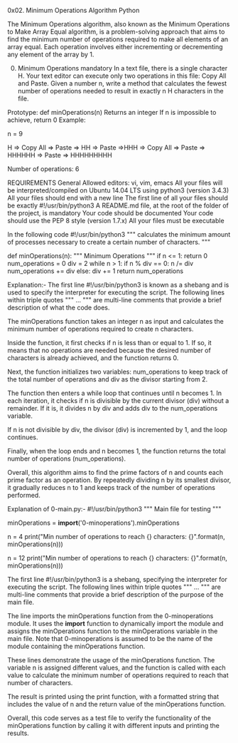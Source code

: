 0x02. Minimum Operations
Algorithm
Python


The Minimum Operations algorithm, also known as the Minimum Operations to Make Array Equal algorithm, is a problem-solving approach that aims to find the minimum number of operations required to make all elements of an array equal. Each operation involves either incrementing or decrementing any element of the array by 1.



0. Minimum Operations
mandatory
In a text file, there is a single character H. Your text editor can execute only two operations in this file: Copy All and Paste. Given a number n, write a method that calculates the fewest number of operations needed to result in exactly n H characters in the file.

Prototype: def minOperations(n)
Returns an integer
If n is impossible to achieve, return 0
Example:

n = 9

H => Copy All => Paste => HH => Paste =>HHH => Copy All => Paste => HHHHHH => Paste => HHHHHHHHH

Number of operations: 6




REQUIREMENTS
General
Allowed editors: vi, vim, emacs
All your files will be interpreted/compiled on Ubuntu 14.04 LTS using python3 (version 3.4.3)
All your files should end with a new line
The first line of all your files should be exactly #!/usr/bin/python3
A README.md file, at the root of the folder of the project, is mandatory
Your code should be documented
Your code should use the PEP 8 style (version 1.7.x)
All your files must be executable



In the following code 
#!/usr/bin/python3
"""
calculates the minimum amount of processes necessary
to create a certain number of characters.
"""


def minOperations(n):
    """
    Minimum Operations
    """
    if n <= 1:
        return 0
    num_operations = 0
    div = 2
    while n > 1:
        if n % div == 0:
            n /= div
            num_operations += div
        else:
            div += 1
    return num_operations


Explanation:-
The first line #!/usr/bin/python3 is known as a shebang and is used to specify the interpreter for executing the script. The following lines within triple quotes """ ... """ are multi-line comments that provide a brief description of what the code does.


The minOperations function takes an integer n as input and calculates the minimum number of operations required to create n characters.

Inside the function, it first checks if n is less than or equal to 1. If so, it means that no operations are needed because the desired number of characters is already achieved, and the function returns 0.

Next, the function initializes two variables: num_operations to keep track of the total number of operations and div as the divisor starting from 2.

The function then enters a while loop that continues until n becomes 1. In each iteration, it checks if n is divisible by the current divisor (div) without a remainder. If it is, it divides n by div and adds div to the num_operations variable.

If n is not divisible by div, the divisor (div) is incremented by 1, and the loop continues.

Finally, when the loop ends and n becomes 1, the function returns the total number of operations (num_operations).

Overall, this algorithm aims to find the prime factors of n and counts each prime factor as an operation. By repeatedly dividing n by its smallest divisor, it gradually reduces n to 1 and keeps track of the number of operations performed.





Explanation of 0-main.py:-
#!/usr/bin/python3
"""
Main file for testing
"""

minOperations = __import__('0-minoperations').minOperations

n = 4
print("Min number of operations to reach {} characters: {}".format(n, minOperations(n)))

n = 12
print("Min number of operations to reach {} characters: {}".format(n, minOperations(n)))


The first line #!/usr/bin/python3 is a shebang, specifying the interpreter for executing the script. The following lines within triple quotes """ ... """ are multi-line comments that provide a brief description of the purpose of the main file.


The line imports the minOperations function from the 0-minoperations module. It uses the __import__ function to dynamically import the module and assigns the minOperations function to the minOperations variable in the main file. Note that 0-minoperations is assumed to be the name of the module containing the minOperations function.


These lines demonstrate the usage of the minOperations function. The variable n is assigned different values, and the function is called with each value to calculate the minimum number of operations required to reach that number of characters.

The result is printed using the print function, with a formatted string that includes the value of n and the return value of the minOperations function.

Overall, this code serves as a test file to verify the functionality of the minOperations function by calling it with different inputs and printing the results.